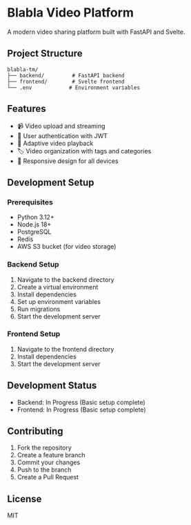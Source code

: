 # Blabla Video Platform

A modern video sharing platform built with FastAPI and Svelte.

## Project Structure

```
blabla-tm/
├── backend/         # FastAPI backend
├── frontend/        # Svelte frontend
└── .env            # Environment variables
```

## Features

- 📹 Video upload and streaming
- 🔐 User authentication with JWT
- 🎥 Adaptive video playback
- 🏷️ Video organization with tags and categories
- 📱 Responsive design for all devices

## Development Setup

### Prerequisites

- Python 3.12+
- Node.js 18+
- PostgreSQL
- Redis
- AWS S3 bucket (for video storage)

### Backend Setup

1. Navigate to the backend directory
2. Create a virtual environment
3. Install dependencies
4. Set up environment variables
5. Run migrations
6. Start the development server

### Frontend Setup

1. Navigate to the frontend directory
2. Install dependencies
3. Start the development server

## Development Status

- Backend: In Progress (Basic setup complete)
- Frontend: In Progress (Basic setup complete)

## Contributing

1. Fork the repository
2. Create a feature branch
3. Commit your changes
4. Push to the branch
5. Create a Pull Request

## License

MIT
